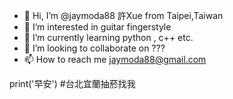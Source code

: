 - 👋 Hi, I’m @jaymoda88 許Xue from Taipei,Taiwan
- 👀 I’m interested in guitar fingerstyle
- 🌱 I’m currently learning python , c++ etc.
- 💞️ I’m looking to collaborate on ???
- 📫 How to reach me jaymoda88@gmail.com

print('早安')
#台北宜蘭抽菸找我
